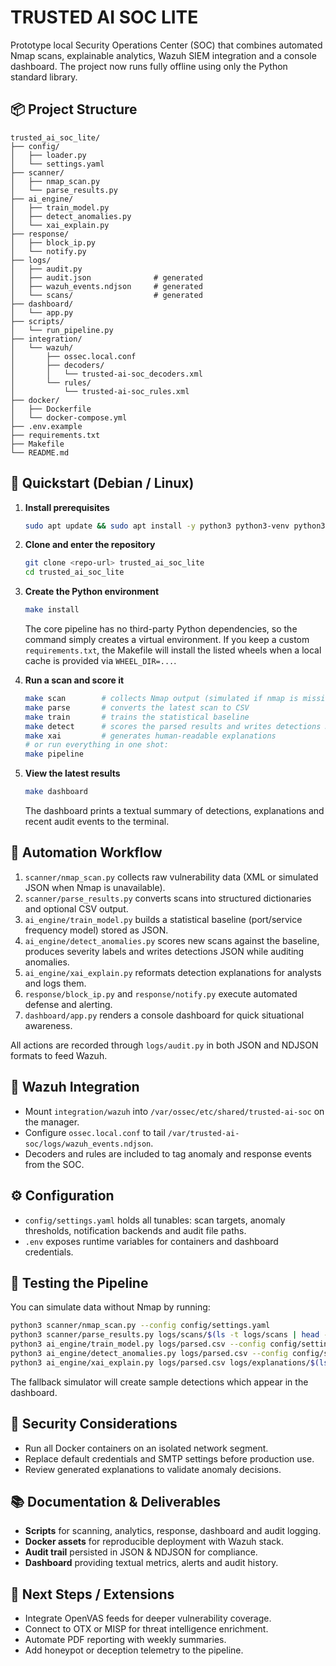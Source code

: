 # TRUSTED AI SOC LITE

Prototype local Security Operations Center (SOC) that combines automated Nmap scans, explainable analytics, Wazuh SIEM integration and a console dashboard. The project now runs fully offline using only the Python standard library.

## 📦 Project Structure

```
trusted_ai_soc_lite/
├── config/
│   ├── loader.py
│   └── settings.yaml
├── scanner/
│   ├── nmap_scan.py
│   └── parse_results.py
├── ai_engine/
│   ├── train_model.py
│   ├── detect_anomalies.py
│   └── xai_explain.py
├── response/
│   ├── block_ip.py
│   └── notify.py
├── logs/
│   ├── audit.py
│   ├── audit.json              # generated
│   ├── wazuh_events.ndjson     # generated
│   └── scans/                  # generated
├── dashboard/
│   └── app.py
├── scripts/
│   └── run_pipeline.py
├── integration/
│   └── wazuh/
│       ├── ossec.local.conf
│       ├── decoders/
│       │   └── trusted-ai-soc_decoders.xml
│       └── rules/
│           └── trusted-ai-soc_rules.xml
├── docker/
│   ├── Dockerfile
│   └── docker-compose.yml
├── .env.example
├── requirements.txt
├── Makefile
└── README.md
```

## 🚀 Quickstart (Debian / Linux)

1. **Install prerequisites**

   ```bash
   sudo apt update && sudo apt install -y python3 python3-venv python3-pip nmap make docker.io docker-compose
   ```

2. **Clone and enter the repository**

   ```bash
   git clone <repo-url> trusted_ai_soc_lite
   cd trusted_ai_soc_lite
   ```

3. **Create the Python environment**

   ```bash
   make install
   ```

   The core pipeline has no third-party Python dependencies, so the command simply creates a virtual environment. If you keep a custom `requirements.txt`, the Makefile will install the listed wheels when a local cache is provided via `WHEEL_DIR=...`.

4. **Run a scan and score it**

   ```bash
   make scan        # collects Nmap output (simulated if nmap is missing)
   make parse       # converts the latest scan to CSV
   make train       # trains the statistical baseline
   make detect      # scores the parsed results and writes detections JSON
   make xai         # generates human-readable explanations
   # or run everything in one shot:
   make pipeline
   ```

5. **View the latest results**

   ```bash
   make dashboard
   ```

   The dashboard prints a textual summary of detections, explanations and recent audit events to the terminal.

## 🔄 Automation Workflow

1. `scanner/nmap_scan.py` collects raw vulnerability data (XML or simulated JSON when Nmap is unavailable).
2. `scanner/parse_results.py` converts scans into structured dictionaries and optional CSV output.
3. `ai_engine/train_model.py` builds a statistical baseline (port/service frequency model) stored as JSON.
4. `ai_engine/detect_anomalies.py` scores new scans against the baseline, produces severity labels and writes detections JSON while auditing anomalies.
5. `ai_engine/xai_explain.py` reformats detection explanations for analysts and logs them.
6. `response/block_ip.py` and `response/notify.py` execute automated defense and alerting.
7. `dashboard/app.py` renders a console dashboard for quick situational awareness.

All actions are recorded through `logs/audit.py` in both JSON and NDJSON formats to feed Wazuh.

## 📑 Wazuh Integration

- Mount `integration/wazuh` into `/var/ossec/etc/shared/trusted-ai-soc` on the manager.
- Configure `ossec.local.conf` to tail `/var/trusted-ai-soc/logs/wazuh_events.ndjson`.
- Decoders and rules are included to tag anomaly and response events from the SOC.

## ⚙️ Configuration

- `config/settings.yaml` holds all tunables: scan targets, anomaly thresholds, notification backends and audit file paths.
- `.env` exposes runtime variables for containers and dashboard credentials.

## 🧪 Testing the Pipeline

You can simulate data without Nmap by running:

```bash
python3 scanner/nmap_scan.py --config config/settings.yaml
python3 scanner/parse_results.py logs/scans/$(ls -t logs/scans | head -n1) --output logs/parsed.csv
python3 ai_engine/train_model.py logs/parsed.csv --config config/settings.yaml
python3 ai_engine/detect_anomalies.py logs/parsed.csv --config config/settings.yaml
python3 ai_engine/xai_explain.py logs/parsed.csv logs/explanations/$(ls -t logs/explanations/detections_*.json | head -n1) --config config/settings.yaml
```

The fallback simulator will create sample detections which appear in the dashboard.

## 🔐 Security Considerations

- Run all Docker containers on an isolated network segment.
- Replace default credentials and SMTP settings before production use.
- Review generated explanations to validate anomaly decisions.

## 📚 Documentation & Deliverables

- **Scripts** for scanning, analytics, response, dashboard and audit logging.
- **Docker assets** for reproducible deployment with Wazuh stack.
- **Audit trail** persisted in JSON & NDJSON for compliance.
- **Dashboard** providing textual metrics, alerts and audit history.

## 🧭 Next Steps / Extensions

- Integrate OpenVAS feeds for deeper vulnerability coverage.
- Connect to OTX or MISP for threat intelligence enrichment.
- Automate PDF reporting with weekly summaries.
- Add honeypot or deception telemetry to the pipeline.
